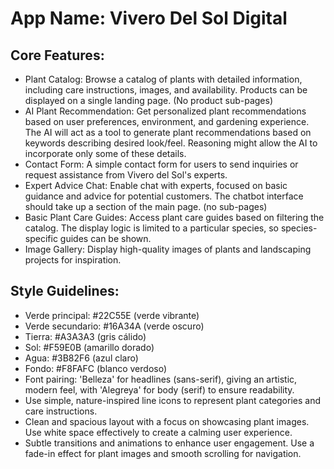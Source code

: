 # **App Name**: Vivero Del Sol Digital

## Core Features:

- Plant Catalog: Browse a catalog of plants with detailed information, including care instructions, images, and availability. Products can be displayed on a single landing page. (No product sub-pages)
- AI Plant Recommendation: Get personalized plant recommendations based on user preferences, environment, and gardening experience. The AI will act as a tool to generate plant recommendations based on keywords describing desired look/feel. Reasoning might allow the AI to incorporate only some of these details.
- Contact Form: A simple contact form for users to send inquiries or request assistance from Vivero del Sol's experts.
- Expert Advice Chat: Enable chat with experts, focused on basic guidance and advice for potential customers. The chatbot interface should take up a section of the main page. (no sub-pages)
- Basic Plant Care Guides: Access plant care guides based on filtering the catalog. The display logic is limited to a particular species, so species-specific guides can be shown.
- Image Gallery: Display high-quality images of plants and landscaping projects for inspiration.

## Style Guidelines:

- Verde principal: #22C55E (verde vibrante)
- Verde secundario: #16A34A (verde oscuro)
- Tierra: #A3A3A3 (gris cálido)
- Sol: #F59E0B (amarillo dorado)
- Agua: #3B82F6 (azul claro)
- Fondo: #F8FAFC (blanco verdoso)
- Font pairing: 'Belleza' for headlines (sans-serif), giving an artistic, modern feel, with 'Alegreya' for body (serif) to ensure readability.
- Use simple, nature-inspired line icons to represent plant categories and care instructions.
- Clean and spacious layout with a focus on showcasing plant images. Use white space effectively to create a calming user experience.
- Subtle transitions and animations to enhance user engagement. Use a fade-in effect for plant images and smooth scrolling for navigation.